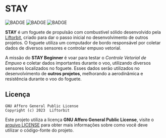 # STAY

![BADGE](https://img.shields.io/static/v1?label=status&message=desenvolvimento&color=green)
![BADGE](https://img.shields.io/static/v1?label=previsão%20lançamento&message=2023&color=red)
![BADGE](https://img.shields.io/static/v1?label=licença&message=GNU%20AGPL&color=red)

**STAY** é um foguete de propulsão com combustível sólido desenvolvido pela [Liftorbit](https://github.com/liftorbit), criado para dar o passo inicial no desenvolvimento de outros projetos. O foguete utiliza um computador de bordo responsável por coletar dados de diversos sensores e controlar empuxo vetorial.

A missão do **STAY Beginner** é voar para testar o *Controle Vetorial de Empuxo* e coletar dados importantes durante o voo, utilizando diversos sensores localizados no foguete. Esses dados serão utilizados no desenvolvimento de **outros projetos**, melhorando a aerodinâmica e resistência durante o voo do foguete.


## Licença

```
GNU Affero General Public License
Copyright (c) 2023  Liftorbit
```

Este projeto utiliza a licença **GNU Affero General Public License**, visite o [arquivo LICENSE](https://github.com/liftorbit/stay-rocket/blob/master/LICENSE) para obter mais informações sobre como você deve utilizar o código-fonte do projeto.